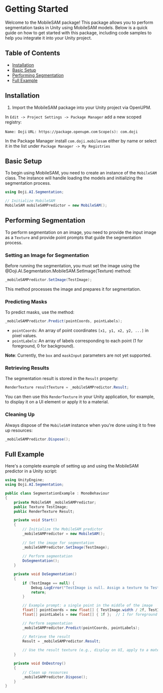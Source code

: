 # Getting Started

Welcome to the MobileSAM package! This package allows you to perform segmentation tasks in Unity using MobileSAM models. Below is a quick guide on how to get started with this package, including code samples to help you integrate it into your Unity project.

## Table of Contents
- [Installation](#installation)
- [Basic Setup](#basic-setup)
- [Performing Segmentation](#performing-segmentation)
- [Full Example](#full-example)

## Installation

1. Import the MobileSAM package into your Unity project via OpenUPM.

In `Edit -> Project Settings -> Package Manager`
add a new scoped registry:

`Name: Doji`
`URL: https://package.openupm.com`
`Scope(s): com.doji`

In the Package Manager install `com.doji.mobilesam` either by name or select it in the list under `Package Manager -> My Registries`

## Basic Setup

To begin using MobileSAM, you need to create an instance of the `MobileSAM` class. The instance will handle loading the models and initializing the segmentation process.

```csharp
using Doji.AI.Segmentation;

// Initialize MobileSAM
MobileSAM mobileSAMPredictor = new MobileSAM();
```

## Performing Segmentation

To perform segmentation on an image, you need to provide the input image as a `Texture` and provide point prompts that guide the segmentation process.

### Setting an Image for Segmentation

Before running the segmentation, you must set the image using the @Doji.AI.Segmentation.MobileSAM.SetImage(Texture) method:

```csharp
_mobileSAMPredictor.SetImage(TestImage);
```

This method processes the image and prepares it for segmentation.

### Predicting Masks

To predict masks, use the <xref href="Doji.AI.Segmentation.MobileSAM.Predict(System.Single%5b%5d%2cSystem.Single%5b%5d%2cSystem.Nullable%7bRect%7d%2cTexture)" data-throw-if-not-resolved="false"></xref> method:

```csharp
_mobileSAMPredictor.Predict(pointCoords, pointLabels);
```

- `pointCoords`: An array of point coordinates `[x1, y1, x2, y2, ...]` in pixel values.
- `pointLabels`: An array of labels corresponding to each point (1 for foreground, 0 for background).

**Note**: Currently, the `box` and `maskInput` parameters are not yet supported.

### Retrieving Results

The segmentation result is stored in the `Result` property:

```csharp
RenderTexture resultTexture = _mobileSAMPredictor.Result;
```

You can then use this `RenderTexture` in your Unity application, for example, to display it on a UI element or apply it to a material.

### Cleaning Up

Always dispose of the `MobileSAM` instance when you're done using it to free up resources:

```csharp
_mobileSAMPredictor.Dispose();
```

## Full Example

Here's a complete example of setting up and using the MobileSAM predictor in a Unity script:

```csharp
using UnityEngine;
using Doji.AI.Segmentation;

public class SegmentationExample : MonoBehaviour
{
    private MobileSAM _mobileSAMPredictor;
    public Texture TestImage;
    public RenderTexture Result;

    private void Start()
    {
        // Initialize the MobileSAM predictor
        _mobileSAMPredictor = new MobileSAM();
        
        // Set the image for segmentation
        _mobileSAMPredictor.SetImage(TestImage);
        
        // Perform segmentation
        DoSegmentation();
    }

    private void DoSegmentation()
    {
        if (TestImage == null) {
            Debug.LogError("TestImage is null. Assign a texture to TestImage.");
            return;
        }

        // Example prompt: a single point in the middle of the image
        float[] pointCoords = new float[] { TestImage.width / 2f, TestImage.height / 2f };
        float[] pointLabels = new float[] { 1f };  // 1 for foreground point

        // Perform segmentation
        _mobileSAMPredictor.Predict(pointCoords, pointLabels);

        // Retrieve the result
        Result = _mobileSAMPredictor.Result;
        
        // Use the result texture (e.g., display on UI, apply to a material, etc.)
    }

    private void OnDestroy()
    {
        // Clean up resources
        _mobileSAMPredictor.Dispose();
    }
}
```
